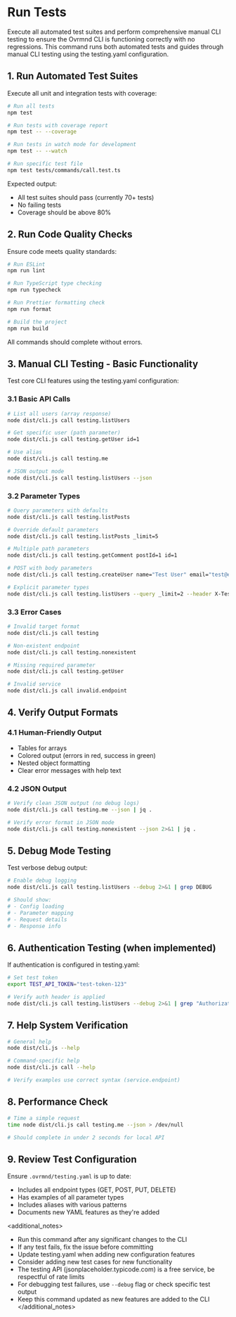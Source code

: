 # Run Tests

<goal>
Execute all automated test suites and perform comprehensive manual CLI testing to ensure the Ovrmnd CLI is functioning correctly with no regressions.
</goal>

<instructions>
This command runs both automated tests and guides through manual CLI testing using the testing.yaml configuration.

## 1. **Run Automated Test Suites**

Execute all unit and integration tests with coverage:

```bash
# Run all tests
npm test

# Run tests with coverage report
npm test -- --coverage

# Run tests in watch mode for development
npm test -- --watch

# Run specific test file
npm test tests/commands/call.test.ts
```

Expected output:
- All test suites should pass (currently 70+ tests)
- No failing tests
- Coverage should be above 80%

## 2. **Run Code Quality Checks**

Ensure code meets quality standards:

```bash
# Run ESLint
npm run lint

# Run TypeScript type checking
npm run typecheck

# Run Prettier formatting check
npm run format

# Build the project
npm run build
```

All commands should complete without errors.

## 3. **Manual CLI Testing - Basic Functionality**

Test core CLI features using the testing.yaml configuration:

### 3.1 Basic API Calls
```bash
# List all users (array response)
node dist/cli.js call testing.listUsers

# Get specific user (path parameter)
node dist/cli.js call testing.getUser id=1

# Use alias
node dist/cli.js call testing.me

# JSON output mode
node dist/cli.js call testing.listUsers --json
```

### 3.2 Parameter Types
```bash
# Query parameters with defaults
node dist/cli.js call testing.listPosts

# Override default parameters
node dist/cli.js call testing.listPosts _limit=5

# Multiple path parameters
node dist/cli.js call testing.getComment postId=1 id=1

# POST with body parameters
node dist/cli.js call testing.createUser name="Test User" email="test@example.com"

# Explicit parameter types
node dist/cli.js call testing.listUsers --query _limit=2 --header X-Test=value
```

### 3.3 Error Cases
```bash
# Invalid target format
node dist/cli.js call testing

# Non-existent endpoint
node dist/cli.js call testing.nonexistent

# Missing required parameter
node dist/cli.js call testing.getUser

# Invalid service
node dist/cli.js call invalid.endpoint
```

## 4. **Verify Output Formats**

### 4.1 Human-Friendly Output
- Tables for arrays
- Colored output (errors in red, success in green)
- Nested object formatting
- Clear error messages with help text

### 4.2 JSON Output
```bash
# Verify clean JSON output (no debug logs)
node dist/cli.js call testing.me --json | jq .

# Verify error format in JSON mode
node dist/cli.js call testing.nonexistent --json 2>&1 | jq .
```

## 5. **Debug Mode Testing**

Test verbose debug output:

```bash
# Enable debug logging
node dist/cli.js call testing.listUsers --debug 2>&1 | grep DEBUG

# Should show:
# - Config loading
# - Parameter mapping
# - Request details
# - Response info
```

## 6. **Authentication Testing** (when implemented)

If authentication is configured in testing.yaml:

```bash
# Set test token
export TEST_API_TOKEN="test-token-123"

# Verify auth header is applied
node dist/cli.js call testing.listUsers --debug 2>&1 | grep "Authorization"
```

## 7. **Help System Verification**

```bash
# General help
node dist/cli.js --help

# Command-specific help
node dist/cli.js call --help

# Verify examples use correct syntax (service.endpoint)
```

## 8. **Performance Check**

```bash
# Time a simple request
time node dist/cli.js call testing.me --json > /dev/null

# Should complete in under 2 seconds for local API
```

## 9. **Review Test Configuration**

Ensure `.ovrmnd/testing.yaml` is up to date:
- Includes all endpoint types (GET, POST, PUT, DELETE)
- Has examples of all parameter types
- Includes aliases with various patterns
- Documents new YAML features as they're added

</instructions>

<additional_notes>
- Run this command after any significant changes to the CLI
- If any test fails, fix the issue before committing
- Update testing.yaml when adding new configuration features
- Consider adding new test cases for new functionality
- The testing API (jsonplaceholder.typicode.com) is a free service, be respectful of rate limits
- For debugging test failures, use `--debug` flag or check specific test output
- Keep this command updated as new features are added to the CLI
</additional_notes>